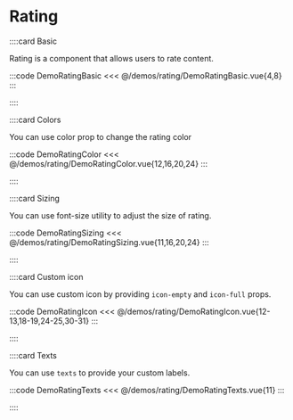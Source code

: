 # Rating

<!-- 👉 Basic -->
::::card Basic

Rating is a component that allows users to rate content.

:::code DemoRatingBasic
<<< @/demos/rating/DemoRatingBasic.vue{4,8}
:::

::::

<!-- 👉 Colors -->
::::card Colors

You can use color prop to change the rating color

:::code DemoRatingColor
<<< @/demos/rating/DemoRatingColor.vue{12,16,20,24}
:::

::::

<!-- 👉 Sizing -->
::::card Sizing

You can use font-size utility to adjust the size of rating.

:::code DemoRatingSizing
<<< @/demos/rating/DemoRatingSizing.vue{11,16,20,24}
:::

::::

<!-- 👉 Custom icon -->
::::card Custom icon

You can use custom icon by providing `icon-empty` and `icon-full` props.

:::code DemoRatingIcon
<<< @/demos/rating/DemoRatingIcon.vue{12-13,18-19,24-25,30-31}
:::

::::

<!-- 👉 Texts -->
::::card Texts

You can use `texts` to provide your custom labels.

:::code DemoRatingTexts
<<< @/demos/rating/DemoRatingTexts.vue{11}
:::

::::
